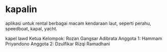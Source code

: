 # kapalin
aplikasi untuk rental berbagai macam kendaraan laut, seperti perahu, speedboat, kapal, yacht.

kapel lawd
Ketua Kelompok: Rozan Gangsar Adibrata
Anggota 1: Hammam Priyandono
Anggota 2: Dzulfikar Rizqi Ramadhani
